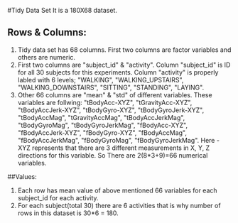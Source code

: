#Tidy Data Set 
It is a 180X68 dataset.  

## Rows & Columns:
1. Tidy data set has 68 columns. First two columns are factor variables and others are numeric. 
2. First two columns are "subject_id" & "activity". Column "subject_id" is ID for all 30 subjects for this experiments. 
Column "activity" is properly labled with 6 levels; "WALKING", "WALKING_UPSTAIRS", "WALKING_DOWNSTAIRS", "SITTING", "STANDING", 
"LAYING". 
3. Other 66 columns are "mean" & "std" of different variables. These variables are follwing:
"tBodyAcc-XYZ",
"tGravityAcc-XYZ",
"tBodyAccJerk-XYZ",
"tBodyGyro-XYZ",
"tBodyGyroJerk-XYZ",
"tBodyAccMag",
"tGravityAccMag",
"tBodyAccJerkMag",
"tBodyGyroMag",
"tBodyGyroJerkMag",
"fBodyAcc-XYZ",
"fBodyAccJerk-XYZ",
"fBodyGyro-XYZ",
"fBodyAccMag",
"fBodyAccJerkMag",
"fBodyGyroMag",
"fBodyGyroJerkMag".
Here -XYZ represents that there are 3 different measurements in X, Y, Z directions for this variable. 
So There are 2(8*3+9)=66 numerical variables. 


##Values:
1. Each row has mean value of above mentioned 66 variables for each subject_id for each activity. 
2. For each subject(total 30) there are 6 activities that is why number of rows in this dataset is 30*6 = 180.
